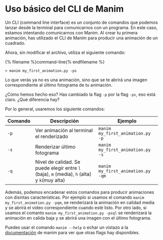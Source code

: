 # Uso básico del CLI de Manim

Un CLI (command line interface) es un conjunto de comandos que podemos lanzar desde la terminal para comunicarnos con un programa. En este caso, estamos intentando comunicarnos con Manim. Al crear tu primera animación, has utilizado el CLI de Manim para producir una animación de un cuadrado.

Ahora, sin modificar el archivo, utiliza el siguiente comando:

{% filename %}command-line{% endfilename %}

```command-line
> manim my_first_animation.py -ps
```

Lo que verás ya no es una animación, sino que se te abrirá  una imagen correspondiente al último fotograma de tu animación.

¿Cómo hemos hecho eso? Has cambiado la flag `-p` por la flag `-ps`, eso está claro. ¿Qué diferencia hay?

Por lo general, usaremos los siguiente comandos:

| Comando | Descripción            | Ejemplo                            |
| ------- | ----------------------- | ---------------------------------- |
| `-p`  | Ver animación al terminal el renderizado | `manim my_first_animation.py -p` |
| `-s` | Renderizar último fotograma | `manim my_first_animation.py -s`
| `-q`  | Nivel de calidad. Se puede elegir entre `l` (baja), `m` (media), `h` (alta) y `k`(muy alta)  |           `manim my_first_animation.py -qm`                         |

Además, podemos encadenar estos comandos para producir animaciones con disintas características. Por ejemplo si usamos el comando `manim my_first_animation.py -pqm`, se renderizará la animación en calidad media y se abrirá el video correspondiente cuando esté listo. Por otro lado, si usamos el comanto `manim my_first_animation.py -psql` se renderizará la animación en calida baja y se abrirá una imagen con el último fotograma. 

Puedes usar el comando `manim --help` o echar un vistazo a la [documentación](https://docs.manim.community/en/stable/guides/configuration.html?highlight=CLI#a-list-of-all-cli-flags) de manim para ver que otras flags hay disponibles. 
